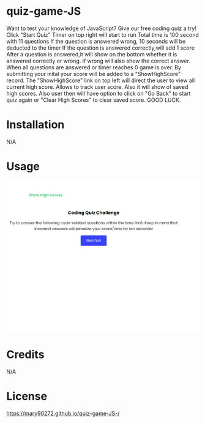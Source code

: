 # quiz-game-JS
Want to test your knowledge of JavaScript?
Give our free coding quiz a try!
Click "Start Quiz"
Timer on top right will start to run
Total time is 100 second with 11 questions 
If the question is answered wrong, 10 seconds will be deducted to the timer
If the question is answered correctly,will add 1 score
After a question is answered,it will show on the bottom whether it is answered correctly or wrong.
if wrong will also show the correct answer. 
When all questions are answered or timer reaches 0 game is over.
By submitting your inital your score will be added to a "ShowHighScore" record.
The "ShowHighScore" link on top left will direct the user to view all current high score.
Allows to track user score.
Also it will show of saved high scores.
Also user then will have option to click on "Go Back" to start quiz again or "Clear High Scores"
to clear saved score.
GOOD LUCK.

# Installation
N/A
# Usage
![alt text](assets/screenshot/Screenshot_20221107_111241.png)

# Credits
N/A

# License
https://mary90272.github.io/quiz-game-JS-/

